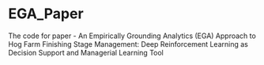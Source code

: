 # EGA_Paper
The code for paper - An Empirically Grounding Analytics (EGA) Approach to Hog Farm Finishing Stage Management: Deep Reinforcement Learning as Decision Support and Managerial Learning Tool

